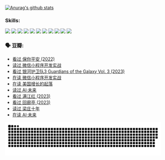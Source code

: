 
[![Anurag's github stats](https://github-readme-stats.vercel.app/api?username=w940853815)](https://github.com/anuraghazra/github-readme-stats)

### Skills:

<code><img height="32" src="https://cdn.jsdelivr.net/npm/simple-icons@v5/icons/python.svg"></code>
<code><img height="32" src="https://cdn.jsdelivr.net/npm/simple-icons@v5/icons/javascript.svg"></code>
<code><img height="32" src="https://cdn.jsdelivr.net/npm/simple-icons@v5/icons/django.svg"></code>
<code><img height="32" src="https://cdn.jsdelivr.net/npm/simple-icons@v5/icons/flask.svg"></code>
<code><img height="32" src="https://cdn.jsdelivr.net/npm/simple-icons@v5/icons/vuetify.svg"></code>
<code><img height="32" src="https://cdn.jsdelivr.net/npm/simple-icons@v5/icons/git.svg"></code>
<code><img height="32" src="https://cdn.jsdelivr.net/npm/simple-icons@v5/icons/docker.svg"></code>
<code><img height="32" src="https://cdn.jsdelivr.net/npm/simple-icons@v5/icons/postgresql.svg"></code>
<code><img height="32" src="https://cdn.jsdelivr.net/npm/simple-icons@v5/icons/elasticsearch.svg"></code>
<code><img height="32" src="https://cdn.jsdelivr.net/npm/simple-icons@v5/icons/macos.svg"></code>
<code><img height="32" src="https://cdn.jsdelivr.net/npm/simple-icons@v5/icons/linux.svg"></code>

### 🗣 豆瓣:

<!-- DOUBAN-ACTIVITIES:START -->
- [看过 保你平安‎ (2022)](https://www.douban.com/people/136069238/status/4239139510/?_i=84246309)
- [读过 微信小程序开发实战](https://www.douban.com/people/136069238/status/4237321528/?_i=84246309)
- [看过 银河护卫队3 Guardians of the Galaxy Vol. 3‎ (2023)](https://www.douban.com/people/136069238/status/4236631849/?_i=84246309)
- [在读 微信小程序开发实战](https://www.douban.com/people/136069238/status/4230177692/?_i=84246309)
- [在读 美国增长的起落](https://www.douban.com/people/136069238/status/4220055912/?_i=84246309)
- [读过 AI·未来](https://www.douban.com/people/136069238/status/4220054171/?_i=84246309)
- [看过 满江红‎ (2023)](https://www.douban.com/people/136069238/status/4219146433/?_i=84246309)
- [看过 回廊亭‎ (2023)](https://www.douban.com/people/136069238/status/4215992758/?_i=84246309)
- [读过 梁庄十年](https://www.douban.com/people/136069238/status/4206664969/?_i=84246309)
- [在读 AI·未来](https://www.douban.com/people/136069238/status/4206653520/?_i=84246309)
<!-- DOUBAN-ACTIVITIES:END -->


![Snake animation](https://raw.githubusercontent.com/w940853815/w940853815/output/github-contribution-grid-snake.svg)

<!--
**w940853815/w940853815** is a ✨ _special_ ✨ repository because its `README.md` (this file) appears on your GitHub profile.

Here are some ideas to get you started:

- 🔭 I’m currently working on ...
- 🌱 I’m currently learning ...
- 👯 I’m looking to collaborate on ...
- 🤔 I’m looking for help with ...
- 💬 Ask me about ...
- 📫 How to reach me: ...
- 😄 Pronouns: ...
- ⚡ Fun fact: ...
-->
